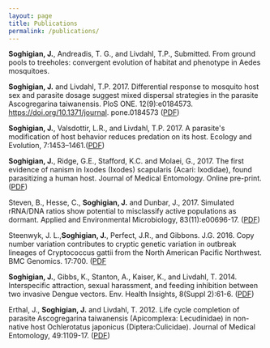 ```yaml
---
layout: page
title: Publications
permalink: /publications/
---
```

**Soghigian, J.**, Andreadis, T. G., and Livdahl, T.P., Submitted. From ground pools to treeholes: convergent evolution of habitat and phenotype in Aedes mosquitoes.

**Soghigian, J.** and Livdahl, T.P. 2017. Differential response to mosquito host sex and parasite dosage suggest mixed dispersal strategies in the parasite Ascogregarina taiwanensis. PloS ONE. 12(9):e0184573. https://doi.org/10.1371/journal.
pone.0184573 ([PDF](http://journals.plos.org/plosone/article/file?id=10.1371/journal.pone.0184573&type=printable))

**Soghigian, J.**, Valsdottir, L.R., and Livdahl, T.P. 2017. A parasite's modification of host behavior reduces predation on its host. Ecology and Evolution, 7:1453–1461.([PDF](http://onlinelibrary.wiley.com/doi/10.1002/ece3.2748/full))

**Soghigian, J.**, Ridge, G.E., Stafford, K.C. and Molaei, G., 2017. The first evidence of nanism in Ixodes (Ixodes) scapularis (Acari: Ixodidae), found parasitizing a human host. Journal of Medical Entomology. Online pre-print. ([PDF](https://www.researchgate.net/publication/317413478_The_First_Evidence_of_Nanism_in_Ixodes_Ixodes_scapularis_Acari_Ixodidae_Found_Parasitizing_a_Human_Host))

Steven, B., Hesse, C., **Soghigian, J.** and Dunbar, J., 2017. Simulated rRNA/DNA ratios show potential to misclassify active populations as dormant. Applied and Environmental Microbiology, 83(11):e00696-17. ([PDF](http://aem.asm.org/content/83/11/e00696-17.full.pdf))

Steenwyk, J. L.,**Soghigian, J.**, Perfect, J.R., and Gibbons. J.G. 2016. Copy number variation contributes to cryptic genetic variation in outbreak lineages of Cryptococcus gattii from the North American Pacific Northwest. BMC Genomics. 17:700. ([PDF](https://bmcgenomics.biomedcentral.com/track/pdf/10.1186/s12864-016-3044-0?site=bmcgenomics.biomedcentral.com)

**Soghigian, J.**, Gibbs, K., Stanton, A., Kaiser, K., and Livdahl, T. 2014. Interspecific attraction, sexual 
harassment, and feeding inhibition between two invasive Dengue vectors. Env. Health Insights, 8(Suppl 2):61-6. ([PDF](https://www.ncbi.nlm.nih.gov/pmc/articles/PMC4285075/))

Erthal, J., **Soghigian, J.** and Livdahl, T. 2012. Life cycle completion of parasite Ascogregarina taiwanensis (Apicomplexa: Lecudinidae) in non-native host Ochlerotatus japonicus (Diptera:Culicidae). Journal of Medical Entomology, 49:1109-17. ([PDF](https://www.researchgate.net/publication/231740034_Life_Cycle_Completion_of_Parasite_Ascogregarina_taiwanensis_Apicomplexa_Lecudinidae_in_Non-Native_Host_Ochlerotatus_japonicus_Diptera_Culicidae))
